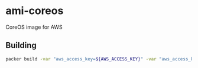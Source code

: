 # ami-coreos
CoreOS image for AWS

## Building

```bash
packer build -var "aws_access_key=${AWS_ACCESS_KEY}" -var "aws_access_key=${AWS_ACCESS_KEY}" coreos.json
```
